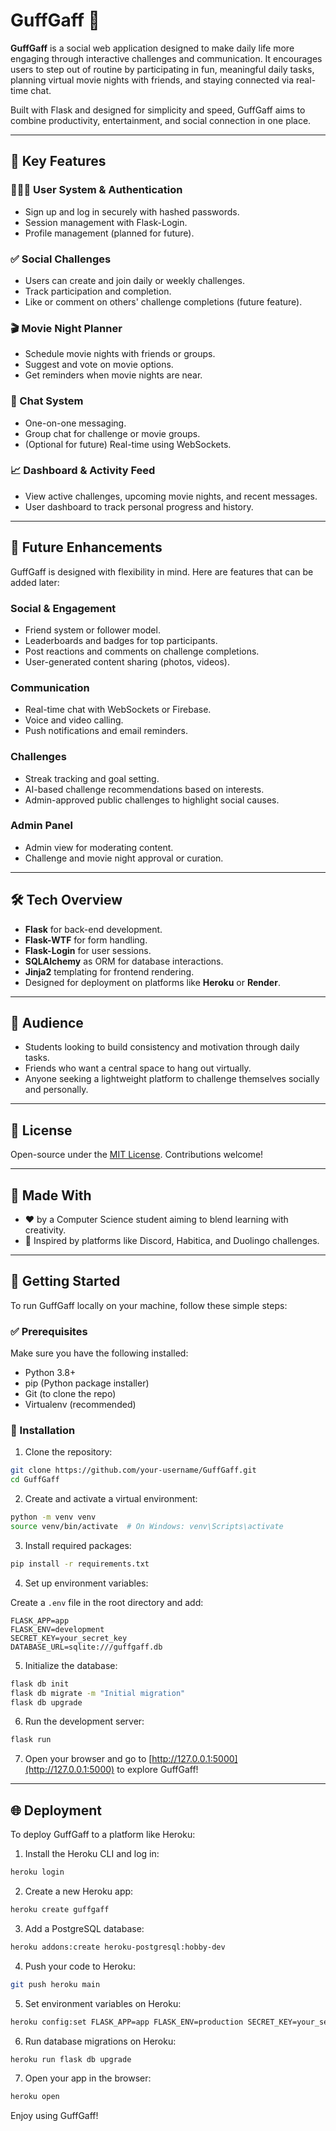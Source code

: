 # GuffGaff 🎉

**GuffGaff** is a social web application designed to make daily life more engaging through interactive challenges and communication. It encourages users to step out of routine by participating in fun, meaningful daily tasks, planning virtual movie nights with friends, and staying connected via real-time chat.

Built with Flask and designed for simplicity and speed, GuffGaff aims to combine productivity, entertainment, and social connection in one place.

---

## 🌟 Key Features

### 🧑‍🤝‍🧑 User System & Authentication
- Sign up and log in securely with hashed passwords.
- Session management with Flask-Login.
- Profile management (planned for future).

### ✅ Social Challenges
- Users can create and join daily or weekly challenges.
- Track participation and completion.
- Like or comment on others' challenge completions (future feature).

### 🎬 Movie Night Planner
- Schedule movie nights with friends or groups.
- Suggest and vote on movie options.
- Get reminders when movie nights are near.

### 💬 Chat System
- One-on-one messaging.
- Group chat for challenge or movie groups.
- (Optional for future) Real-time using WebSockets.

### 📈 Dashboard & Activity Feed
- View active challenges, upcoming movie nights, and recent messages.
- User dashboard to track personal progress and history.

---

## 🚧 Future Enhancements

GuffGaff is designed with flexibility in mind. Here are features that can be added later:

### Social & Engagement
- Friend system or follower model.
- Leaderboards and badges for top participants.
- Post reactions and comments on challenge completions.
- User-generated content sharing (photos, videos).

### Communication
- Real-time chat with WebSockets or Firebase.
- Voice and video calling.
- Push notifications and email reminders.

### Challenges
- Streak tracking and goal setting.
- AI-based challenge recommendations based on interests.
- Admin-approved public challenges to highlight social causes.

### Admin Panel
- Admin view for moderating content.
- Challenge and movie night approval or curation.

---

## 🛠️ Tech Overview

- **Flask** for back-end development.
- **Flask-WTF** for form handling.
- **Flask-Login** for user sessions.
- **SQLAlchemy** as ORM for database interactions.
- **Jinja2** templating for frontend rendering.
- Designed for deployment on platforms like **Heroku** or **Render**.

---

## 👥 Audience

- Students looking to build consistency and motivation through daily tasks.
- Friends who want a central space to hang out virtually.
- Anyone seeking a lightweight platform to challenge themselves socially and personally.

---

## 📄 License

Open-source under the [MIT License](LICENSE). Contributions welcome!

---

## 🙌 Made With

- ❤️ by a Computer Science student aiming to blend learning with creativity.
- 🧠 Inspired by platforms like Discord, Habitica, and Duolingo challenges.

---

## 🚀 Getting Started

To run GuffGaff locally on your machine, follow these simple steps:

### ✅ Prerequisites

Make sure you have the following installed:

- Python 3.8+
- pip (Python package installer)
- Git (to clone the repo)
- Virtualenv (recommended)

### 🧩 Installation

1. Clone the repository:

```bash
git clone https://github.com/your-username/GuffGaff.git
cd GuffGaff
```

2. Create and activate a virtual environment:

```bash
python -m venv venv
source venv/bin/activate  # On Windows: venv\Scripts\activate
```

3. Install required packages:

```bash
pip install -r requirements.txt
```

4. Set up environment variables:

Create a `.env` file in the root directory and add:

```env
FLASK_APP=app
FLASK_ENV=development
SECRET_KEY=your_secret_key
DATABASE_URL=sqlite:///guffgaff.db
```

5. Initialize the database:

```bash
flask db init
flask db migrate -m "Initial migration"
flask db upgrade
```

6. Run the development server:

```bash
flask run
```

7. Open your browser and go to [http://127.0.0.1:5000](http://127.0.0.1:5000) to explore GuffGaff!

---

## 🌐 Deployment

To deploy GuffGaff to a platform like Heroku:

1. Install the Heroku CLI and log in:

```bash
heroku login
```

2. Create a new Heroku app:

```bash
heroku create guffgaff
```

3. Add a PostgreSQL database:

```bash
heroku addons:create heroku-postgresql:hobby-dev
```

4. Push your code to Heroku:

```bash
git push heroku main
```

5. Set environment variables on Heroku:

```bash
heroku config:set FLASK_APP=app FLASK_ENV=production SECRET_KEY=your_secret_key
```

6. Run database migrations on Heroku:

```bash
heroku run flask db upgrade
```

7. Open your app in the browser:

```bash
heroku open
```

Enjoy using GuffGaff!